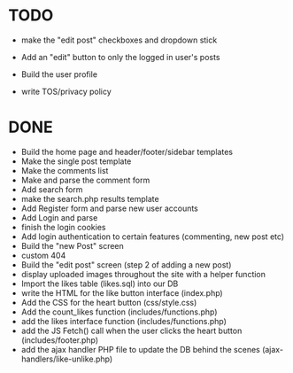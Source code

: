 TODO
====

* make the "edit post" checkboxes and dropdown stick
* Add an "edit" button to only  the logged in user's posts

* Build the user profile
* write TOS/privacy policy

DONE
====
* Build the home page and header/footer/sidebar templates
* Make the single post template
* Make the comments list 
* Make and parse the comment form
* Add search form
* make the search.php results template
* Add Register form and parse new user accounts
* Add Login and parse
* finish the login cookies
* Add login authentication to certain features (commenting, new post etc)
* Build the "new Post" screen
* custom 404
* Build the "edit post" screen (step 2 of adding a new post)
* display uploaded images throughout the site with a helper function
* Import the likes table (likes.sql) into our DB
* write the HTML for the like button interface (index.php)
* Add the CSS for the heart button (css/style.css)
* Add the count_likes function (includes/functions.php)
* add the likes interface function (includes/functions.php)
* add the JS Fetch() call when the user clicks the heart button (includes/footer.php) 
* add the ajax handler PHP file to update the DB behind the scenes (ajax-handlers/like-unlike.php)